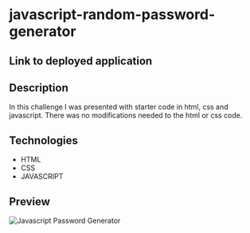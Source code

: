 # javascript-random-password-generator

## **Link to deployed application**


## **Description**
In this challenge I was presented with starter code in html, css and javascript. There was no modifications needed to the html or css code.  

## **Technologies**
- HTML
- CSS
- JAVASCRIPT

## **Preview**
![Javascript Password Generator]()   